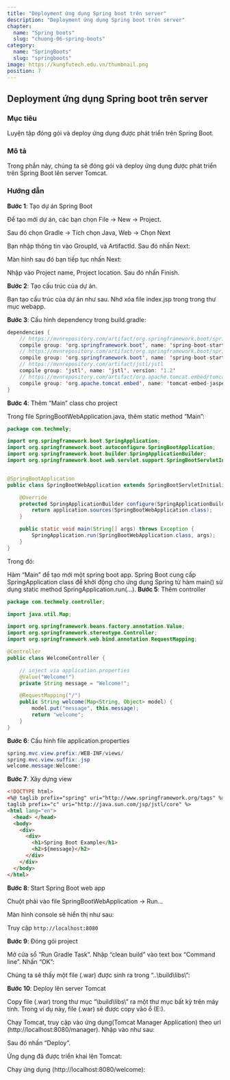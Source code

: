 ```yaml
---
title: "Deployment ứng dụng Spring boot trên server"
description: "Deployment ứng dụng Spring boot trên server"
chapter:
  name: "Spring boots"
  slug: "chuong-06-spring-boots"
category:
  name: "SpringBoots"
  slug: "springboots"
image: https://kungfutech.edu.vn/thumbnail.png
position: 7
---
```


## Deployment ứng dụng Spring boot trên server

### Mục tiêu

Luyện tập đóng gói và deploy ứng dụng được phát triển trên Spring Boot.

### Mô tả

Trong phần này, chúng ta sẽ đóng gói và deploy ứng dụng được phát triển trên Spring Boot lên server Tomcat.

### Hướng dẫn

**Bước 1**: Tạo dự án Spring Boot

Để tạo mới dự án, các bạn chọn File -> New -> Project.

Sau đó chọn Gradle -> Tích chọn Java, Web -> Chọn Next

Bạn nhập thông tin vào GroupId, và ArtifactId. Sau đó nhấn Next:

Màn hình sau đó bạn tiếp tục nhấn Next:

Nhập vào Project name, Project location. Sau đó nhấn Finish.

**Bước 2**: Tạo cấu trúc của dự án.

Bạn tạo cấu trúc của dự án như sau. Nhớ xóa file index.jsp trong trong thư mục webapp.

**Bước 3**: Cấu hình dependency trong build.gradle:

```java
dependencies {
    // https://mvnrepository.com/artifact/org.springframework.boot/spring-boot-starter-web
    compile group: 'org.springframework.boot', name: 'spring-boot-starter-web', version: '2.0.2.RELEASE'
    // https://mvnrepository.com/artifact/org.springframework.boot/spring-boot-starter-tomcat
    compile group: 'org.springframework.boot', name: 'spring-boot-starter-tomcat', version: '2.0.2.RELEASE'
    // https://mvnrepository.com/artifact/jstl/jstl
    compile group: 'jstl', name: 'jstl', version: '1.2'
    // https://mvnrepository.com/artifact/org.apache.tomcat.embed/tomcat-embed-jasper
    compile group: 'org.apache.tomcat.embed', name: 'tomcat-embed-jasper', version: '9.0.8'
}
```

**Bước 4**: Thêm “Main” class cho project

Trong file SpringBootWebApplication.java, thêm static method “Main”:

```java
package com.techmely;

import org.springframework.boot.SpringApplication;
import org.springframework.boot.autoconfigure.SpringBootApplication;
import org.springframework.boot.builder.SpringApplicationBuilder;
import org.springframework.boot.web.servlet.support.SpringBootServletInitializer;


@SpringBootApplication
public class SpringBootWebApplication extends SpringBootServletInitializer {

    @Override
    protected SpringApplicationBuilder configure(SpringApplicationBuilder application) {
        return application.sources(SpringBootWebApplication.class);
    }

    public static void main(String[] args) throws Exception {
        SpringApplication.run(SpringBootWebApplication.class, args);
    }
}
```

Trong đó:

Hàm “Main” để tạo mới một spring boot app. Spring Boot cung cấp SpringApplication class để khởi động cho ứng dụng Spring từ hàm main() sử dụng static method SpringApplication.run(…).
**Bước 5**: Thêm controller

```java
package com.techmely.controller;

import java.util.Map;

import org.springframework.beans.factory.annotation.Value;
import org.springframework.stereotype.Controller;
import org.springframework.web.bind.annotation.RequestMapping;

@Controller
public class WelcomeController {

    // inject via application.properties
    @Value("Welcome!")
    private String message = "Welcome!";

    @RequestMapping("/")
    public String welcome(Map<String, Object> model) {
        model.put("message", this.message);
        return "welcome";
    }
}
```

**Bước 6**: Cấu hình file application.properties

```java
spring.mvc.view.prefix:/WEB-INF/views/
spring.mvc.view.suffix:.jsp
welcome.message:Welcome!
```

**Bước 7**: Xây dựng view

```html
<!DOCTYPE html>
<%@ taglib prefix="spring" uri="http://www.springframework.org/tags" %> <%@
taglib prefix="c" uri="http://java.sun.com/jsp/jstl/core" %>
<html lang="en">
  <head> </head>
  <body>
    <div>
      <div>
        <h1>Spring Boot Example</h1>
        <h2>${message}</h2>
      </div>
    </div>
  </body>
</html>
```

**Bước 8**: Start Spring Boot web app

Chuột phải vào file SpringBootWebApplication -> Run…

Màn hình console sẽ hiển thị như sau:

Truy cập `http://localhost:8080`

**Bước 9**: Đóng gói project

Mở cửa sổ “Run Gradle Task”. Nhập “clean build” vào text box “Command line”. Nhấn “OK”:

Chúng ta sẽ thấy một file (.war) được sinh ra trong “..\build\libs\”:

**Bước 10**: Deploy lên server Tomcat

Copy file (.war) trong thư mục “\build\libs\” ra một thư mục bất kỳ trên máy tính. Trong ví dụ này, file (.war) sẽ được copy vào ổ (E:\).

Chạy Tomcat, truy cập vào ứng dụng(Tomcat Manager Application) theo url (http://localhost:8080/manager). Nhập vào như sau:

Sau đó nhấn “Deploy”.

Ứng dụng đã được triển khai lên Tomcat:

Chạy ứng dụng (http://localhost:8080/welcome):
